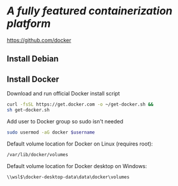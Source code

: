 # *A fully featured containerization platform*
https://github.com/docker
## Install Debian
## Install Docker
Download and run official Docker install script
```sh
curl -fsSL https://get.docker.com -o ~/get-docker.sh &&
sh get-docker.sh
```
Add user to Docker group so sudo isn't needed
```sh
sudo usermod -aG docker $username
```

Default volume location for Docker on Linux (requires root):
```sh
/var/lib/docker/volumes
```
Default volume location for Docker desktop on Windows:
```sh
\\wsl$\docker-desktop-data\data\docker\volumes
```